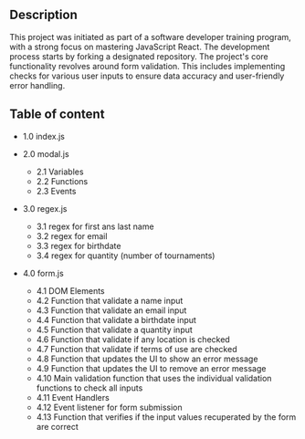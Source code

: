 ## Description

This project was initiated as part of a software developer training program, with a strong focus on mastering JavaScript React.
The development process starts by forking a designated repository. The project's core functionality revolves around form validation. This includes implementing checks for various user inputs to ensure data accuracy and user-friendly error handling.

## Table of content

* 1.0 index.js

* 2.0 modal.js
    * 2.1 Variables
    * 2.2 Functions
    * 2.3 Events

* 3.0 regex.js
    * 3.1 regex for first ans last name
    * 3.2 regex for email
    * 3.3 regex for birthdate
    * 3.4 regex for quantity (number of tournaments)

* 4.0 form.js
    * 4.1 DOM Elements
    * 4.2 Function that validate a name input
    * 4.3 Function that validate an email input
    * 4.4 Function that validate a birthdate input
    * 4.5 Function that validate a quantity input
    * 4.6 Function that validate if any location is checked
    * 4.7 Function that validate if terms of use are checked
    * 4.8 Function that updates the UI to show an error message
    * 4.9 Function that updates the UI to remove an error message
    * 4.10 Main validation function that uses the individual validation functions to check all inputs
    * 4.11 Event Handlers
    * 4.12 Event listener for form submission
    * 4.13 Function that verifies if the input values recuperated by the form are correct


